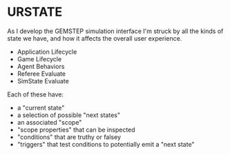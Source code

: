 # URSTATE

As I develop the GEMSTEP simulation interface I'm struck by all the kinds of state we have, and how it affects the overall user experience.

* Application Lifecycle
* Game Lifecycle
* Agent Behaviors
* Referee Evaluate
* SimState Evaluate 

Each of these have:

* a "current state"
* a selection of possible "next states"
* an associated "scope"
* "scope properties" that can be inspected
* "conditions" that are truthy or falsey
* "triggers" that test conditions to potentially emit a "next state"

